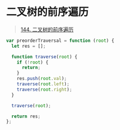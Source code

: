 
# 二叉树的前序遍历



> [144. 二叉树的前序遍历](https://leetcode.cn/problems/binary-tree-preorder-traversal/)


```javascript hl:8
var preorderTraversal = function (root) {
  let res = [];

  function traverse(root) {
    if (!root) {
      return;
    }
    res.push(root.val);
    traverse(root.left);
    traverse(root.right);
  }

  traverse(root);

  return res;
};

```